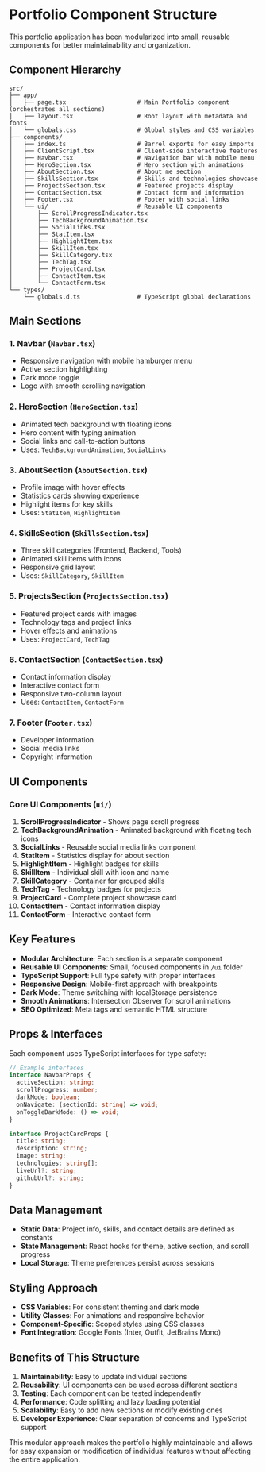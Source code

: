 # Portfolio Component Structure

This portfolio application has been modularized into small, reusable components for better maintainability and organization.

## Component Hierarchy

```
src/
├── app/
│   ├── page.tsx                    # Main Portfolio component (orchestrates all sections)
│   ├── layout.tsx                  # Root layout with metadata and fonts
│   └── globals.css                 # Global styles and CSS variables
├── components/
│   ├── index.ts                    # Barrel exports for easy imports
│   ├── ClientScript.tsx            # Client-side interactive features
│   ├── Navbar.tsx                  # Navigation bar with mobile menu
│   ├── HeroSection.tsx             # Hero section with animations
│   ├── AboutSection.tsx            # About me section
│   ├── SkillsSection.tsx           # Skills and technologies showcase
│   ├── ProjectsSection.tsx         # Featured projects display
│   ├── ContactSection.tsx          # Contact form and information
│   ├── Footer.tsx                  # Footer with social links
│   └── ui/                         # Reusable UI components
│       ├── ScrollProgressIndicator.tsx
│       ├── TechBackgroundAnimation.tsx
│       ├── SocialLinks.tsx
│       ├── StatItem.tsx
│       ├── HighlightItem.tsx
│       ├── SkillItem.tsx
│       ├── SkillCategory.tsx
│       ├── TechTag.tsx
│       ├── ProjectCard.tsx
│       ├── ContactItem.tsx
│       └── ContactForm.tsx
└── types/
    └── globals.d.ts                # TypeScript global declarations
```

## Main Sections

### 1. **Navbar** (`Navbar.tsx`)
- Responsive navigation with mobile hamburger menu
- Active section highlighting
- Dark mode toggle
- Logo with smooth scrolling navigation

### 2. **HeroSection** (`HeroSection.tsx`)
- Animated tech background with floating icons
- Hero content with typing animation
- Social links and call-to-action buttons
- Uses: `TechBackgroundAnimation`, `SocialLinks`

### 3. **AboutSection** (`AboutSection.tsx`)
- Profile image with hover effects
- Statistics cards showing experience
- Highlight items for key skills
- Uses: `StatItem`, `HighlightItem`

### 4. **SkillsSection** (`SkillsSection.tsx`)
- Three skill categories (Frontend, Backend, Tools)
- Animated skill items with icons
- Responsive grid layout
- Uses: `SkillCategory`, `SkillItem`

### 5. **ProjectsSection** (`ProjectsSection.tsx`)
- Featured project cards with images
- Technology tags and project links
- Hover effects and animations
- Uses: `ProjectCard`, `TechTag`

### 6. **ContactSection** (`ContactSection.tsx`)
- Contact information display
- Interactive contact form
- Responsive two-column layout
- Uses: `ContactItem`, `ContactForm`

### 7. **Footer** (`Footer.tsx`)
- Developer information
- Social media links
- Copyright information

## UI Components

### Core UI Components (`ui/`)

1. **ScrollProgressIndicator** - Shows page scroll progress
2. **TechBackgroundAnimation** - Animated background with floating tech icons
3. **SocialLinks** - Reusable social media links component
4. **StatItem** - Statistics display for about section
5. **HighlightItem** - Highlight badges for skills
6. **SkillItem** - Individual skill with icon and name
7. **SkillCategory** - Container for grouped skills
8. **TechTag** - Technology badges for projects
9. **ProjectCard** - Complete project showcase card
10. **ContactItem** - Contact information display
11. **ContactForm** - Interactive contact form

## Key Features

- **Modular Architecture**: Each section is a separate component
- **Reusable UI Components**: Small, focused components in `/ui` folder
- **TypeScript Support**: Full type safety with proper interfaces
- **Responsive Design**: Mobile-first approach with breakpoints
- **Dark Mode**: Theme switching with localStorage persistence
- **Smooth Animations**: Intersection Observer for scroll animations
- **SEO Optimized**: Meta tags and semantic HTML structure

## Props & Interfaces

Each component uses TypeScript interfaces for type safety:

```typescript
// Example interfaces
interface NavbarProps {
  activeSection: string;
  scrollProgress: number;
  darkMode: boolean;
  onNavigate: (sectionId: string) => void;
  onToggleDarkMode: () => void;
}

interface ProjectCardProps {
  title: string;
  description: string;
  image: string;
  technologies: string[];
  liveUrl?: string;
  githubUrl?: string;
}
```

## Data Management

- **Static Data**: Project info, skills, and contact details are defined as constants
- **State Management**: React hooks for theme, active section, and scroll progress
- **Local Storage**: Theme preferences persist across sessions

## Styling Approach

- **CSS Variables**: For consistent theming and dark mode
- **Utility Classes**: For animations and responsive behavior
- **Component-Specific**: Scoped styles using CSS classes
- **Font Integration**: Google Fonts (Inter, Outfit, JetBrains Mono)

## Benefits of This Structure

1. **Maintainability**: Easy to update individual sections
2. **Reusability**: UI components can be used across different sections
3. **Testing**: Each component can be tested independently
4. **Performance**: Code splitting and lazy loading potential
5. **Scalability**: Easy to add new sections or modify existing ones
6. **Developer Experience**: Clear separation of concerns and TypeScript support

This modular approach makes the portfolio highly maintainable and allows for easy expansion or modification of individual features without affecting the entire application.
